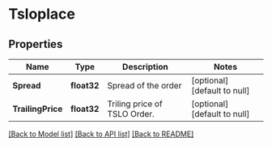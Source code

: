 # Tsloplace

## Properties
Name | Type | Description | Notes
------------ | ------------- | ------------- | -------------
**Spread** | **float32** | Spread of the order | [optional] [default to null]
**TrailingPrice** | **float32** | Triling price of TSLO Order. | [optional] [default to null]

[[Back to Model list]](../README.md#documentation-for-models) [[Back to API list]](../README.md#documentation-for-api-endpoints) [[Back to README]](../README.md)

